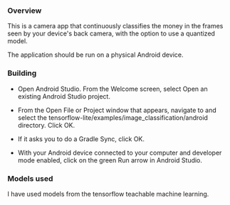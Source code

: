 ### Overview

This is a camera app that continuously classifies the money in the frames
seen by your device's back camera, with the option to use a quantized model.

The application should be run on a physical Android device.

### Building

* Open Android Studio. From the Welcome screen, select Open an existing
    Android Studio project.

* From the Open File or Project window that appears, navigate to and select
    the tensorflow-lite/examples/image_classification/android directory.
    Click OK.

* If it asks you to do a Gradle Sync, click OK.

* With your Android device connected to your computer and developer mode
    enabled, click on the green Run arrow in Android Studio.

### Models used

I have used models from the tensorflow teachable machine learning.
